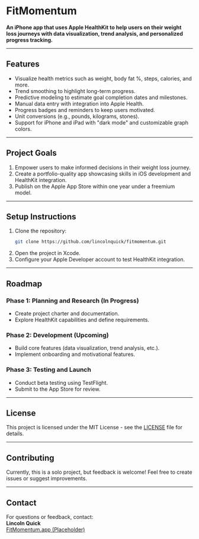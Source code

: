 # FitMomentum

**An iPhone app that uses Apple HealthKit to help users on their weight loss journeys with data visualization, trend analysis, and personalized progress tracking.**

---

## Features
- Visualize health metrics such as weight, body fat %, steps, calories, and more.
- Trend smoothing to highlight long-term progress.
- Predictive modeling to estimate goal completion dates and milestones.
- Manual data entry with integration into Apple Health.
- Progress badges and reminders to keep users motivated.
- Unit conversions (e.g., pounds, kilograms, stones).
- Support for iPhone and iPad with "dark mode" and customizable graph colors.

---

## Project Goals
1. Empower users to make informed decisions in their weight loss journey.
2. Create a portfolio-quality app showcasing skills in iOS development and HealthKit integration.
3. Publish on the Apple App Store within one year under a freemium model.

---

## Setup Instructions
1. Clone the repository:
   ```bash
   git clone https://github.com/lincolnquick/fitmomentum.git
2. Open the project in Xcode.
3. Configure your Apple Developer account to test HealthKit integration.

---

## Roadmap
### Phase 1: Planning and Research (In Progress)
- Create project charter and documentation.
- Explore HealthKit capabilities and define requirements.

### Phase 2: Development (Upcoming)
- Build core features (data visualization, trend analysis, etc.).
- Implement onboarding and motivational features.

### Phase 3: Testing and Launch
- Conduct beta testing using TestFlight.
- Submit to the App Store for review.

---

## License
This project is licensed under the MIT License - see the [LICENSE](LICENSE) file for details.

---

## Contributing
Currently, this is a solo project, but feedback is welcome! Feel free to create issues or suggest improvements.

---

## Contact
For questions or feedback, contact:  
**Lincoln Quick**  
[FitMomentum.app (Placeholder)](https://fitmomentum.app)

